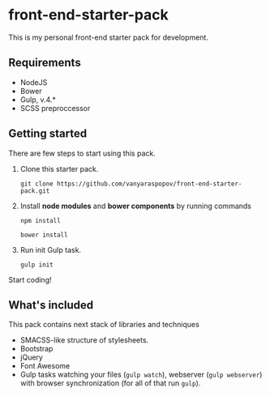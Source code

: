 # front-end-starter-pack

This is my personal front-end starter pack for 
development.


##  Requirements

* NodeJS
* Bower
* Gulp, v.4.\*
* SCSS preproccessor


## Getting started

There are few steps to start using this pack.

1. Clone this starter pack.
    ```
    git clone https://github.com/vanyaraspopov/front-end-starter-pack.git
    ```

2. Install **node modules** and **bower components** by running commands
    ```
    npm install
    ```
    ```
    bower install
    ```

3. Run init Gulp task.
    ```
    gulp init
    ```
    
Start coding!


## What's included

This pack contains next stack of libraries and techniques
* SMACSS-like structure of stylesheets.
* Bootstrap
* jQuery
* Font Awesome
* Gulp tasks watching your files (`gulp watch`), 
webserver (`gulp webserver`) with browser synchronization 
(for all of that run `gulp`).